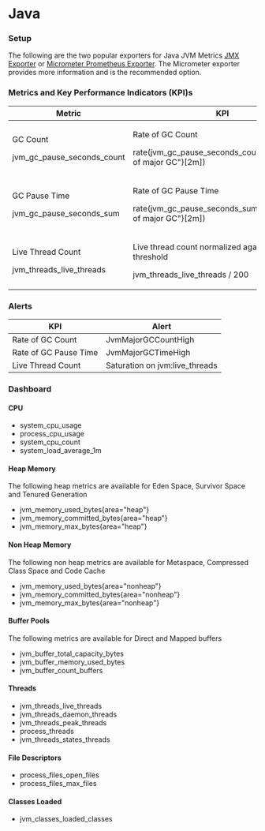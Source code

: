 # Java



### Setup

The following are the two popular exporters for Java JVM Metrics [JMX Exporter](https://github.com/prometheus/jmx\_exporter) or [Micrometer Prometheus Exporter](https://micrometer.io/docs/registry/prometheus). The Micrometer exporter provides more information and is the recommended option.

### Metrics and Key Performance Indicators (KPI)s

| **Metric**                                              | **KPI**                                                                                         |
| ------------------------------------------------------- | ----------------------------------------------------------------------------------------------- |
| <p>GC Count</p><p>jvm_gc_pause_seconds_count</p>        | <p>Rate of GC Count</p><p>rate(jvm_gc_pause_seconds_count{action="end of major GC"}[2m])</p>    |
| <p>GC Pause Time</p><p>jvm_gc_pause_seconds_sum</p>     | <p>Rate of GC Pause Time</p><p>rate(jvm_gc_pause_seconds_sum{action="end of major GC"}[2m])</p> |
| <p>Live Thread Count</p><p>jvm_threads_live_threads</p> | <p>Live thread count normalized against a threshold</p><p>jvm_threads_live_threads / 200</p>    |

### Alerts

| **KPI**               | **Alert**                       |
| --------------------- | ------------------------------- |
| Rate of GC Count      | JvmMajorGCCountHigh             |
| Rate of GC Pause Time | JvmMajorGCTimeHigh              |
| Live Thread Count     | Saturation on jvm:live\_threads |

### Dashboard

#### CPU

* system\_cpu\_usage
* process\_cpu\_usage
* system\_cpu\_count
* system\_load\_average\_1m

#### Heap Memory

The following heap metrics are available for Eden Space, Survivor Space and Tenured Generation

* jvm\_memory\_used\_bytes{area="heap"}
* jvm\_memory\_committed\_bytes{area="heap"}
* jvm\_memory\_max\_bytes{area="heap"}

#### Non Heap Memory

The following non heap metrics are available for Metaspace, Compressed Class Space and Code Cache

* jvm\_memory\_used\_bytes{area="nonheap"}
* jvm\_memory\_committed\_bytes{area="nonheap"}
* jvm\_memory\_max\_bytes{area="nonheap"}

#### Buffer Pools

The following metrics are available for Direct and Mapped buffers

* jvm\_buffer\_total\_capacity\_bytes
* jvm\_buffer\_memory\_used\_bytes
* jvm\_buffer\_count\_buffers

#### Threads

* jvm\_threads\_live\_threads
* jvm\_threads\_daemon\_threads
* jvm\_threads\_peak\_threads
* process\_threads
* jvm\_threads\_states\_threads

#### File Descriptors

* process\_files\_open\_files
* process\_files\_max\_files

#### Classes Loaded

* jvm\_classes\_loaded\_classes

